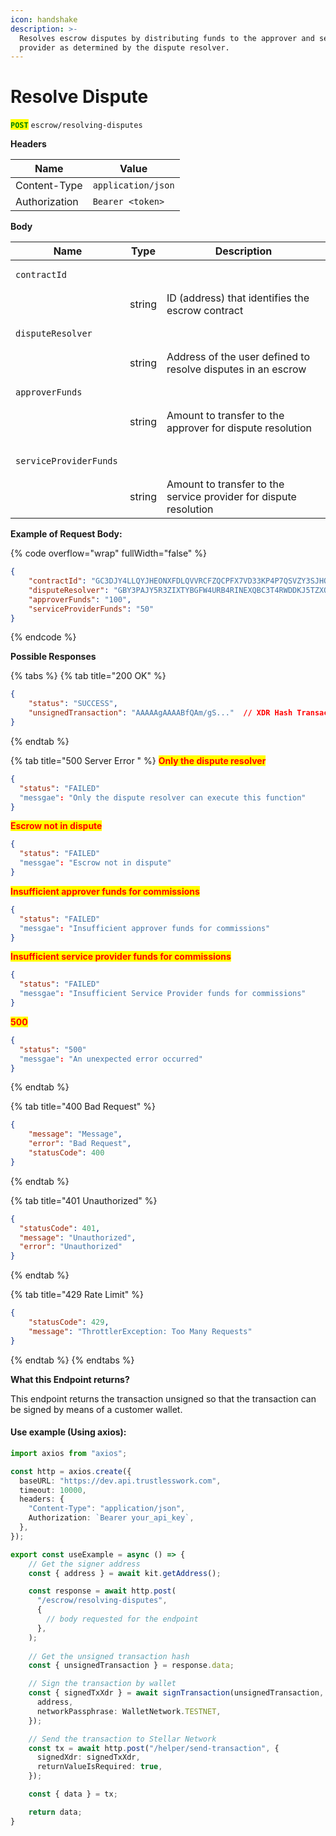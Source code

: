 ```yaml
---
icon: handshake
description: >-
  Resolves escrow disputes by distributing funds to the approver and service
  provider as determined by the dispute resolver.
---
```


# Resolve Dispute

<mark style="color:green;">**`POST`**</mark> `escrow/resolving-disputes`

**Headers**

| Name          | Value              |
| ------------- | ------------------ |
| Content-Type  | `application/json` |
| Authorization | `Bearer <token>`   |

**Body**

| Name                                            | Type   | Description                                                       |
| ----------------------------------------------- | ------ | ----------------------------------------------------------------- |
| <pre><code>contractId
</code></pre>             | string | ID (address) that identifies the escrow contract                  |
| <pre><code>disputeResolver
</code></pre>        | string | Address of the user defined to resolve disputes in an escrow      |
| <pre><code>approverFunds
</code></pre>          | string | Amount to transfer to the approver for dispute resolution         |
| <pre><code> serviceProviderFunds 
</code></pre> | string | Amount to transfer to the service provider for dispute resolution |

**Example of Request Body:**

{% code overflow="wrap" fullWidth="false" %}
```json
{
	"contractId": "GC3DJY4LLQYJHEONXFDLQVVRCFZQCPFX7VD33KP4P7QSVZY3SJHQBZGV",
	"disputeResolver": "GBY3PAJY5R3ZIXTYBGFW4URB4RINEXQBC3T4RWDDKJ5TZXQYZUN6A4TP", 
	"approverFunds": "100",
	"serviceProviderFunds": "50"
}
```
{% endcode %}

**Possible Responses**

{% tabs %}
{% tab title="200 OK" %}
```json
{    
    "status": "SUCCESS",
    "unsignedTransaction": "AAAAAgAAAABfQAm/gS..."  // XDR Hash Transaction
}
```
{% endtab %}

{% tab title="500 Server Error " %}
<mark style="color:red;">**Only the dispute resolver**</mark>

```json
{
  "status": "FAILED"
  "messgae": "Only the dispute resolver can execute this function"
}
```

<mark style="color:red;">**Escrow not in dispute**</mark>

```json
{
  "status": "FAILED"
  "messgae": "Escrow not in dispute"
}
```

<mark style="color:red;">**Insufficient approver funds for commissions**</mark>

```json
{
  "status": "FAILED"
  "messgae": "Insufficient approver funds for commissions"
}
```

<mark style="color:red;">**Insufficient service provider funds for commissions**</mark>

```json
{
  "status": "FAILED"
  "messgae": "Insufficient Service Provider funds for commissions"
}
```

<mark style="color:red;">**500**</mark>

```json
{
  "status": "500"
  "messgae": "An unexpected error occurred"
}
```
{% endtab %}

{% tab title="400 Bad Request" %}
```json
{
    "message": "Message",
    "error": "Bad Request",
    "statusCode": 400
}
```
{% endtab %}

{% tab title="401 Unauthorized" %}
```json
{
  "statusCode": 401,
  "message": "Unauthorized",
  "error": "Unauthorized"
}
```
{% endtab %}

{% tab title="429 Rate Limit" %}
```json
{
    "statusCode": 429,
    "message": "ThrottlerException: Too Many Requests"
}
```
{% endtab %}
{% endtabs %}

**What this Endpoint returns?**

This endpoint returns the transaction unsigned so that the transaction can be signed by means of a customer wallet.

#### Use example (Using axios):

```typescript
import axios from "axios";

const http = axios.create({
  baseURL: "https://dev.api.trustlesswork.com",
  timeout: 10000,
  headers: {
    "Content-Type": "application/json",
    Authorization: `Bearer your_api_key`,
  },
});

export const useExample = async () => {
    // Get the signer address
    const { address } = await kit.getAddress();

    const response = await http.post(
      "/escrow/resolving-disputes",
      {
        // body requested for the endpoint
      },
    ); 
    
    // Get the unsigned transaction hash
    const { unsignedTransaction } = response.data;

    // Sign the transaction by wallet
    const { signedTxXdr } = await signTransaction(unsignedTransaction, {
      address,
      networkPassphrase: WalletNetwork.TESTNET,
    });

    // Send the transaction to Stellar Network
    const tx = await http.post("/helper/send-transaction", {
      signedXdr: signedTxXdr,
      returnValueIsRequired: true,
    });

    const { data } = tx;

    return data;
}
```
